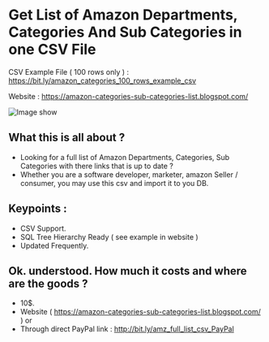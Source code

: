 # Get List of Amazon Departments, Categories And Sub Categories in one CSV File


CSV Example File ( 100 rows only ) : https://bit.ly/amazon_categories_100_rows_example_csv

Website : https://amazon-categories-sub-categories-list.blogspot.com/

![Image show ](https://github.com/postme205/Download-List-of-Amazon-Categories-and-subcategories-in-one-csv-file/blob/main/dist/images/ListOfCsvSmall.jpg?raw=true)

## What this is all about ?

* Looking for a full list of Amazon Departments, Categories, Sub Categories with there links that is up to date ?
* Whether you are a software developer, marketer, amazon Seller / consumer, you may use this csv and import it to you DB.

## Keypoints :

* CSV Support.
* SQL Tree Hierarchy Ready ( see example in website )  
* Updated Frequently.

## Ok. understood. How much it costs and where are the goods ? 

* 10$.
* Website ( https://amazon-categories-sub-categories-list.blogspot.com/ )
  or
* Through direct PayPal link : http://bit.ly/amz_full_list_csv_PayPal
